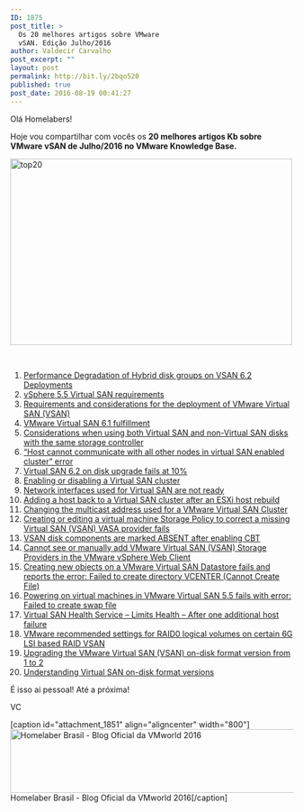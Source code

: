 ```yaml
---
ID: 1875
post_title: >
  Os 20 melhores artigos sobre VMware
  vSAN. Edição Julho/2016
author: Valdecir Carvalho
post_excerpt: ""
layout: post
permalink: http://bit.ly/2bqo520
published: true
post_date: 2016-08-19 00:41:27
---
```

Olá Homelabers!

Hoje vou compartilhar com vocês os <strong>20 melhores artigos Kb sobre VMware vSAN de Julho/2016 no VMware Knowledge Base.</strong>

<img class="aligncenter size-full wp-image-1850" src="http://homelaber.com.br/site/wp-content/uploads/2016/08/top20.png" alt="top20" width="501" height="331" />

&nbsp;

<div class="entry-content">
<ol>
    <li><a href="https://kb.vmware.com/kb/2146267">Performance Degradation of Hybrid disk groups on VSAN 6.2 Deployments</a></li>
    <li><a href="https://kb.vmware.com/kb/2058424">vSphere 5.5 Virtual SAN requirements</a></li>
    <li><a href="https://kb.vmware.com/kb/2068911" name="&amp;lpos=apps_scodevmw : 14">Requirements and considerations for the deployment of VMware Virtual SAN (VSAN)</a></li>
    <li><a href="https://kb.vmware.com/kb/2127302" name="&amp;lpos=apps_scodevmw : 15">VMware Virtual SAN 6.1 fulfillment</a></li>
    <li><a href="https://kb.vmware.com/kb/2129050" name="&amp;lpos=apps_scodevmw : 16">Considerations when using both Virtual SAN and non-Virtual SAN disks with the same storage controller</a></li>
    <li><a href="https://kb.vmware.com/kb/2143214" name="&amp;lpos=apps_scodevmw : 17">“Host cannot communicate with all other nodes in virtual SAN enabled cluster” error</a></li>
    <li><a href="https://kb.vmware.com/kb/2144881" name="&amp;lpos=apps_scodevmw : 18">Virtual SAN 6.2 on disk upgrade fails at 10%</a></li>
    <li><a href="https://kb.vmware.com/kb/2058322" name="&amp;lpos=apps_scodevmw : 19">Enabling or disabling a Virtual SAN cluster</a></li>
    <li><a href="https://kb.vmware.com/kb/2058521">Network interfaces used for Virtual SAN are not ready</a></li>
    <li><a href="https://kb.vmware.com/kb/2059091">Adding a host back to a Virtual SAN cluster after an ESXi host rebuild</a></li>
    <li><a href="https://kb.vmware.com/kb/2075451">Changing the multicast address used for a VMware Virtual SAN Cluster</a></li>
    <li><a href="https://kb.vmware.com/kb/2075838">Creating or editing a virtual machine Storage Policy to correct a missing Virtual SAN (VSAN) VASA provider fails</a></li>
    <li><a href="https://kb.vmware.com/kb/2077611">VSAN disk components are marked ABSENT after enabling CBT</a></li>
    <li><a href="https://kb.vmware.com/kb/2078070">Cannot see or manually add VMware Virtual SAN (VSAN) Storage Providers in the VMware vSphere Web Client</a></li>
    <li><a href="https://kb.vmware.com/kb/2081402">Creating new objects on a VMware Virtual SAN Datastore fails and reports the error: Failed to create directory VCENTER (Cannot Create File)</a></li>
    <li><a href="https://kb.vmware.com/kb/2097906">Powering on virtual machines in VMware Virtual SAN 5.5 fails with error: Failed to create swap file</a></li>
    <li><a href="https://kb.vmware.com/kb/2108743">Virtual SAN Health Service – Limits Health – After one additional host failure</a></li>
    <li><a href="https://kb.vmware.com/kb/2111266">VMware recommended settings for RAID0 logical volumes on certain 6G LSI based RAID VSAN</a></li>
    <li><a href="https://kb.vmware.com/kb/2113221">Upgrading the VMware Virtual SAN (VSAN) on-disk format version from 1 to 2</a></li>
    <li><a href="https://kb.vmware.com/kb/2145267">Understanding Virtual SAN on-disk format versions</a></li>
</ol>
</div>

É isso ai pessoal! Até a próxima!

VC

[caption id="attachment_1851" align="aligncenter" width="800"]<img class="wp-image-1851" src="http://homelaber.com.br/site/wp-content/uploads/2016/08/vmworld-2016-official-blogger-banner-long.png" alt="Homelaber Brasil - Blog Oficial da VMworld 2016" width="800" height="113" /> Homelaber Brasil - Blog Oficial da VMworld 2016[/caption]